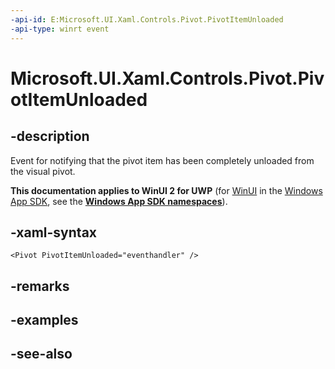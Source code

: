 ```yaml
---
-api-id: E:Microsoft.UI.Xaml.Controls.Pivot.PivotItemUnloaded
-api-type: winrt event
---
```


<!-- Event syntax
public event Windows.Foundation.TypedEventHandler PivotItemUnloaded<Windows.UI.Xaml.Controls.Pivot,  Windows.UI.Xaml.Controls.PivotItemEventArgs>
-->

# Microsoft.UI.Xaml.Controls.Pivot.PivotItemUnloaded

## -description
Event for notifying that the pivot item has been completely unloaded from the visual pivot.

**This documentation applies to WinUI 2 for UWP** (for [WinUI](/windows/apps/winui/winui3/) in the [Windows App SDK](/windows/apps/windows-app-sdk/), see the **[Windows App SDK namespaces](/windows/windows-app-sdk/api/winrt/)**).

## -xaml-syntax
```xaml
<Pivot PivotItemUnloaded="eventhandler" />
```


## -remarks

## -examples

## -see-also
